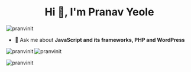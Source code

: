 <h1 align="center">Hi 👋, I'm Pranav Yeole</h1>

<p align="left"> <img src="https://komarev.com/ghpvc/?username=pranvinit&label=Profile%20views&color=0e75b6&style=flat" alt="pranvinit" /> </p>

- 💬 Ask me about **JavaScript and its frameworks, PHP and WordPress**

<p><img align="left" src="https://github-readme-stats.vercel.app/api/top-langs?username=pranvinit&show_icons=true&locale=en&layout=compact" alt="pranvinit" /></p>
<p><img align="center" src="https://github-readme-stats.vercel.app/api?username=pranvinit&locale=en&rank_icon=github&bg_color=30,e96443,904e95&title_color=fff&text_color=fff" alt="pranvinit" /></p>
<p><img align="center" src="https://github-readme-streak-stats.herokuapp.com/?user=pranvinit&" alt="pranvinit" /></p>
